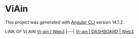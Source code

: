 # ViAin

This project was generated with [Angular CLI](https://github.com/angular/angular-cli) version 14.1.2.

LINK OF VI AIN
[Vi-ain / Web3](https://vi-ain.com/) |---| [Vi-ain | DASHBOARD | Web3](https://vi-ain.com/dashboard)

